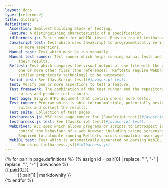 ```yaml
---
layout: docs
type: [reference]
title: Glossary
definitions:
  Assertion: Smallest building block of testing.
  Feature: A distinguishing characteristic of a specification.
  idlharness.js: Test runner for WebIDL tests. Runs on top of testharness.js.
  JavaScript test: Test which uses JavaScript to programmatically verify one
      or more assertions.
  Manual test: Test which must be run manually.
  Manual test runner: Test runner which helps running manual tests and collect
      their results.
  Reftest: Test which compares the visual output of one file with the output of
      one or more other files (the references). Reftests require WebDriver (or
      similar proprietary technology) to be automated. 
  Script test: See [JavaScript test](#javascript-test).
  Test: Verify one or more assertions to test a feature.
  Test framework: The combination of the test runner and the repository of test
      suites and produce test reports.
  Test page: Single HTML document that contain one or more tests.
  Test runner: Program which is able to run multiple, potentially nested test
      suites and collect the results.
  Test suite: Collection of test pages.
  testharness.js: W3C test page runner for [JavaScript test](#javascript-test).
  testharness.js test: See [JavaScript test](#javascript-test).
  WebDriver: W3C spec which allows programs or scripts to introspect into and
      control the behaviour of a web browser including taking screenshots.
      Required to automate running Reftests across compatible user agents.
  WebIDL test: Test which is automatically generated by parsing WebIDL snippets.
      Run using [idlharness.js](#idlharness-js).
---
```


<dl>
  {% for pair in page.definitions %}
    {% assign id = pair[0] | replace: " ", "-" | replace: ".", "-" | downcase %}
    <dt id="{{ id }}"><a href="#{{ id }}">{{ pair[0] }}</a></dt><dd>{{ pair[1] | markdownify }}</dd>
  {% endfor %}
</dl>